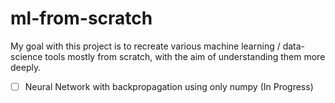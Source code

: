 # ml-from-scratch

My goal with this project is to recreate various machine learning / data-science tools mostly from scratch, with the aim of understanding them more deeply. 

 - [ ] Neural Network with backpropagation using only numpy (In Progress)
